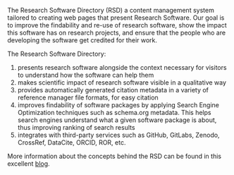 The Research Software Directory (RSD) a content management system tailored to creating web pages that present Research Software. Our goal is to improve the findability and re-use of research software, show the impact this software has on research projects, 
and ensure that the people who are developing the software get credited for their work. 

The Research Software Directory:

1. presents research software alongside the context necessary for visitors to understand how the software can help them
1. makes scientific impact of research software visible in a qualitative way
1. provides automatically generated citation metadata in a variety of reference manager file formats, for easy citation
1. improves findability of software packages by applying Search Engine Optimization techniques such as schema.org metadata. This helps search engines understand what a given software package is about, thus improving ranking of search results
1. integrates with third-party services such as GitHub, GitLabs, Zenodo, CrossRef, DataCite, ORCID, ROR, etc. 

More information about the concepts behind the RSD can be found in this excellent 
[blog](https://blog.esciencecenter.nl/the-research-software-directory-and-how-it-promotes-software-citation-4bd2137a6b8).

